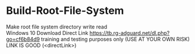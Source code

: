 # Build-Root-File-System
Make root file system directory write read  
      Windows 10 Download Direct Link     https://tb.rg-adguard.net/dl.php?go=cf6b84d9
      training and testing purposes only
      (USE AT YOUR OWN RISK)
      LINK IS GOOD
      (<link-linkerLinkedWindows10ISO><directLink\>)
